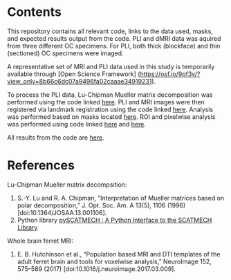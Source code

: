 # Contents
This repository contains all relevant code, links to the data used, masks, and expected results output from the code. PLI and dMRI data was aquired from three different OC specimens. For PLI, both thick (blockface) and thin (sectioned) OC specimens were imaged.

A representative set of MRI and PLI data used in this study is temporarily available through [Open Science Framework] (https://osf.io/9pf3v/?view_only=8b66c6dc07a9496fa02caaae34919231). 

To process the PLI data, Lu-Chipman Mueller matrix decomposition was performed using the code linked [here](https://github.com/UAmsbil/PLI-MRI_OpticChiasm/blob/main/code/Bulk_polardecomp.py). PLI and MRI images were then registered via landmark registration using the code linked [here](https://github.com/UAmsbil/PLI-MRI_OpticChiasm/blob/main/code/registration_v3.mlx). Analysis was performed based on masks located [here](https://github.com/UAmsbil/PLI-MRI_OpticChiasm/tree/main/data/PLI/masks). ROI and pixelwise analysis was performed using code linked [here](https://github.com/UAmsbil/PLI-MRI_OpticChiasm/blob/main/code/histogram_across_samples.py) and [here](https://github.com/UAmsbil/PLI-MRI_OpticChiasm/blob/main/code/PLI_hist_across_samples.py).

All results from the code are [here](https://github.com/UAmsbil/PLI-MRI_OpticChiasm/tree/main/results).

# References
Lu-Chipman Mueller matrix decompsition:
1. S.-Y. Lu and R. A. Chipman, “Interpretation of Mueller matrices based on polar decomposition,” J. Opt. Soc. Am. A 13(5), 1106 (1996) [doi:10.1364/JOSAA.13.001106].
2. Python library [pySCATMECH : A Python Interface to the SCATMECH Library](https://pages.nist.gov/pySCATMECH/)

Whole brain ferret MRI:
1. E. B. Hutchinson et al., “Population based MRI and DTI templates of the adult ferret brain and tools for voxelwise analysis,” NeuroImage 152, 575–589 (2017) [doi:10.1016/j.neuroimage.2017.03.009].

